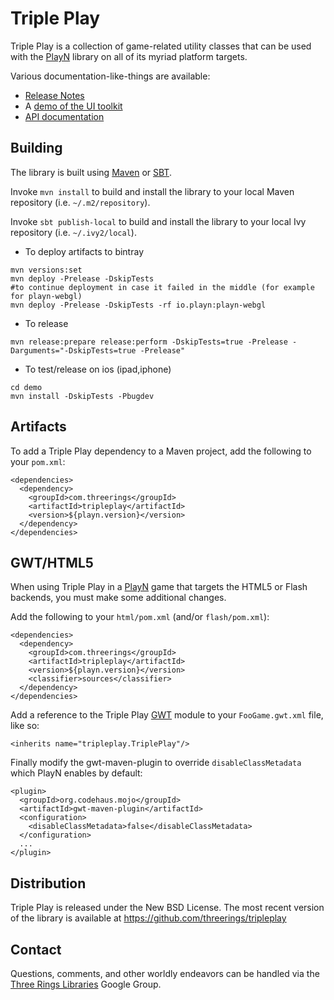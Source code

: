Triple Play
===========

Triple Play is a collection of game-related utility classes that can be used with the [PlayN]
library on all of its myriad platform targets.

Various documentation-like-things are available:
* [Release Notes]
* A [demo of the UI toolkit]
* [API documentation]

Building
--------

The library is built using [Maven] or [SBT].

Invoke `mvn install` to build and install the library to your local Maven repository (i.e.
`~/.m2/repository`).

Invoke `sbt publish-local` to build and install the library to your local Ivy repository (i.e.
`~/.ivy2/local`).

- To deploy artifacts to bintray
```
mvn versions:set
mvn deploy -Prelease -DskipTests
#to continue deployment in case it failed in the middle (for example for playn-webgl)
mvn deploy -Prelease -DskipTests -rf io.playn:playn-webgl
```

- To release
```
mvn release:prepare release:perform -DskipTests=true -Prelease -Darguments="-DskipTests=true -Prelease"
```

- To test/release on ios (ipad,iphone)
```
cd demo
mvn install -DskipTests -Pbugdev 
```

Artifacts
---------

To add a Triple Play dependency to a Maven project, add the following to your `pom.xml`:

    <dependencies>
      <dependency>
        <groupId>com.threerings</groupId>
        <artifactId>tripleplay</artifactId>
        <version>${playn.version}</version>
      </dependency>
    </dependencies>

GWT/HTML5
---------

When using Triple Play in a [PlayN] game that targets the HTML5 or Flash backends, you must make
some additional changes.

Add the following to your `html/pom.xml` (and/or `flash/pom.xml`):

    <dependencies>
      <dependency>
        <groupId>com.threerings</groupId>
        <artifactId>tripleplay</artifactId>
        <version>${playn.version}</version>
        <classifier>sources</classifier>
      </dependency>
    </dependencies>

Add a reference to the Triple Play [GWT] module to your `FooGame.gwt.xml` file, like so:

    <inherits name="tripleplay.TriplePlay"/>

Finally modify the gwt-maven-plugin to override `disableClassMetadata` which PlayN enables by
default:

    <plugin>
      <groupId>org.codehaus.mojo</groupId>
      <artifactId>gwt-maven-plugin</artifactId>
      <configuration>
        <disableClassMetadata>false</disableClassMetadata>
      </configuration>
      ...
    </plugin>

Distribution
------------

Triple Play is released under the New BSD License. The most recent version of the library is
available at https://github.com/threerings/tripleplay

Contact
-------

Questions, comments, and other worldly endeavors can be handled via the
[Three Rings Libraries](http://groups.google.com/group/ooo-libs) Google Group.

[API documentation]: http://threerings.github.com/tripleplay/apidocs/overview-summary.html
[GWT]: http://code.google.com/webtoolkit/
[Maven]: http://maven.apache.org/
[PlayN]: http://code.google.com/p/playn
[Release Notes]: https://github.com/threerings/tripleplay/wiki/ReleaseNotes
[SBT]: http://github.com/harrah/xsbt/wiki/Setup
[demo of the UI toolkit]: http://threerings.github.com/tripleplay/widgetdemo.html
